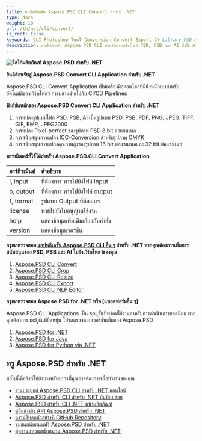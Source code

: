 ```yaml
---
title: แอปพลิเคชัน Aspose.PSD CLI Convert สำหรับ .NET
type: docs
weight: 10
url: /th/net/cli/convert/
is_root: false
keywords: CLI Photoshop Tool Conversion Convert Export C# Library PSD API
description: แอปพลิเคชัน Aspose.PSD CLI สำหรับการแปลงไฟล์ PSD, PSB และ AI ซึ่งใช้ Aspose.PSD เป็นพื้นฐาน ไม่ต้องมี Adobe Photoshop หรือ Adobe Illustrator ติดตั้ง สามารถรันจากคอนโซลโดยไม่ต้องมีโค้ดเพิ่มเติม
---
```


**![โลโก้ผลิตภัณฑ์ Aspose.PSD สำหรับ .NET](home_1.png)**

**ยินดีต้อนรับสู่ Aspose.PSD Convert CLI Application สำหรับ .NET**

Aspose.PSD CLI Convert Application เป็นเครื่องมือคอนโซลที่มีน้ำหนักเบาสำหรับอัตโนมัติของเวิร์กโฟลว์ การผสานง่ายไปกับ CI/CD Pipelines

**ฟังก์ชันหลักของ Aspose.PSD Convert CLI Application สำหรับ .NET**

1. การแปลงรูปแบบไฟล์ PSD, PSB, AI เป็นรูปแบบ PSD, PSB, PDF, PNG, JPEG, TIFF, GIF, BMP, JPEG2000
2. การแปลง Pixel-perfect ของรูปภาพ PSD 8 bit ต่อแชนเนล
3. การสนับสนุนการแปลง ICC-Conversion สำหรับรูปภาพ CMYK
4. การสนับสนุนการแปลงคุณภาพสูงของรูปภาพ 16 bit ต่อแชนเนลและ 32 bit ต่อแชนเนล

**พารามิเตอร์ที่ใช้ได้สำหรับ Aspose.PSD.CLI.Convert Application**

| **อาร์กิวเม้นต์** | **คำอธิบาย**                            |
|:----------------|:-------------------------------------------|
| i, input        | ที่ต้องการ พาธไปยังไฟล์ input        |
| o, output       | ที่ต้องการ พาธไปยังไฟล์ output       |
| f, format       | รูปแบบ Output ที่ต้องการ               |
| license         | พาธไปยังใบอนุญาตใช้งาน                   |
| help            | แสดงข้อมูลเพิ่มเติมเกี่ยวกับคำสั่ง       |
| version         | แสดงข้อมูลเวอร์ชัน                      |

**กรุณาตรวจสอบ [แอปพลิเคชัน Aspose.PSD CLI อื่น ๆ](https://docs.aspose.com/psd/net/cli) สำหรับ .NET หากคุณต้องการเพิ่มการสนับสนุนของ PSD, PSB และ AI ไปยังเวิร์กโฟลว์ของคุณ**

1. [Aspose.PSD CLI Convert](/psd/th/net/cli/convert)
2. [Aspose.PSD CLI Crop](/psd/th/net/cli/crop)
3. [Aspose.PSD CLI Resize](/psd/th/net/cli/resize)
4. [Aspose.PSD CLI Export](/psd/th/net/cli/export)
5. [Aspose.PSD CLI NLP Editor](/psd/th/net/cli/nlp-editor)

**กรุณาตรวจสอบ Aspose.PSD for .NET หรือ [แพลตฟอร์มอื่น ๆ]**

Aspose.PSD CLI Applications เป็น sol ูชันที่พร้อมใช้งานสำหรับการดำเนินการยอดนิยม หากคุณต้องการ sol ูชันที่ยืดหยุ่น โปรดตรวจสอบเวอร์ชันเต็มของ Aspose.PSD

1. [Aspose.PSD for .NET](https://releases.aspose.com/psd/net/)
2. [Aspose.PSD for Java](https://releases.aspose.com/psd/java/)
3. [Aspose.PSD for Python via .NET](https://releases.aspose.com/psd/python-net/)

## **ทรู Aspose.PSD สำหรับ .NET**

ต่อไปนี้คือลิงก์ไปยังบางทรัพยากรที่คุณอาจต้องการเพื่อทำงานของคุณ

- [งานประยุกต์ Aspose.PSD CLI สำหรับ .NET ออนไลน์](/psd/th/net/cli/convert)
- [Aspose.PSD สำหรับ CLI สำหรับ .NET บันทึกปล่อย](/psd/th/net/cli/convert/release-notes/)
- [Aspose.PSD สำหรับ CLI .NET หน้าผลิตภัณฑ์](https://products.aspose.com/psd/net/cli)
- [คู่มืออ้างอิง API Aspose.PSD สำหรับ .NET](https://reference.aspose.com/net/psd)
- [ดาวน์โหลดตัวอย่างที่ GitHub Repository](https://github.com/aspose-psd/CLI-Applications)
- [ชุมชนสนับสนุนฟรี Aspose.PSD สำหรับ .NET](https://forum.aspose.com/c/psd)
- [ตู้ควานแหวนสนับสนวน Aspose.PSD สำหรับ .NET](https://helpdesk.aspose.com/)
